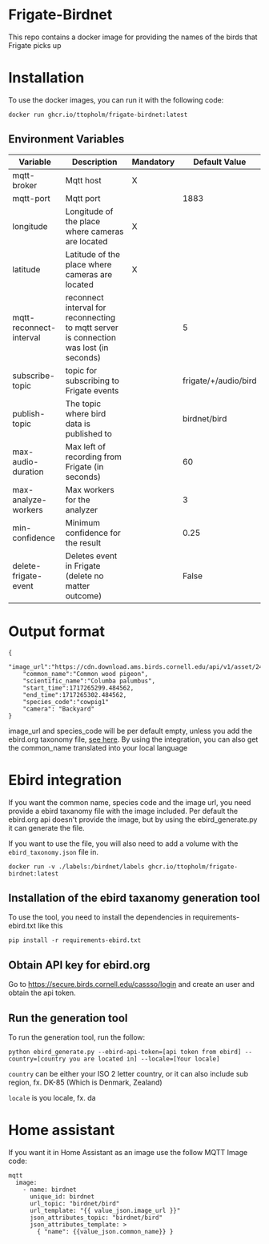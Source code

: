 # Frigate-Birdnet
This repo contains a docker image for providing the names of the birds that Frigate picks up

# Installation

To use the docker images, you can run it with the following code:
```
docker run ghcr.io/ttopholm/frigate-birdnet:latest
```
## Environment Variables
| Variable      | Description | Mandatory | Default Value |
| ----------- | ----------- | ----------- | ----------- |
| mqtt-broker      | Mqtt host       | X ||
| mqtt-port    | Mqtt port        | | 1883 |
| longitude | Longitude of the place where cameras are located | X ||
| latitude  | Latitude of the place where cameras are located | X ||
| mqtt-reconnect-interval   | reconnect interval for reconnecting to mqtt server is connection was lost (in seconds)        | | 5 |
| subscribe-topic    | topic for subscribing to Frigate events        | | frigate/+/audio/bird |
| publish-topic   | The topic where bird data is published to      | | birdnet/bird |
| max-audio-duration    | Max left of recording from Frigate (in seconds)       | | 60 |
| max-analyze-workers   | Max workers for the analyzer      | | 3 |
| min-confidence    | Minimum confidence for the result        | | 0.25 |
| delete-frigate-event    | Deletes event in Frigate (delete no matter outcome)        | | False |

# Output format
```
{
    "image_url":"https://cdn.download.ams.birds.cornell.edu/api/v1/asset/242173971/900",
    "common_name":"Common wood pigeon",
    "scientific_name":"Columba palumbus",
    "start_time":1717265299.484562,
    "end_time":1717265302.484562,
    "species_code":"cowpig1"
    "camera": "Backyard"
}
```

image_url and species_code will be per default empty, unless you add the ebird.org taxonomy file, [see here](#ebird-integration). By using the integration, you can also get the common_name translated into your local language

# Ebird integration
If you want the common name, species code and the image url, you need provide a ebird taxanomy file with the image included. Per default the ebird.org api doesn't provide the image, but by using the ebird_generate.py it can generate the file.

If you want to use the file, you will also need to add a volume with the <code>ebird_taxonomy.json</code> file in.

```
docker run -v ./labels:/birdnet/labels ghcr.io/ttopholm/frigate-birdnet:latest
```

## Installation of the ebird taxanomy generation tool

To use the tool, you need to install the dependencies in requirements-ebird.txt like this
```
pip install -r requirements-ebird.txt
```

## Obtain API key for ebird.org
Go to https://secure.birds.cornell.edu/cassso/login and create an user and obtain the api token.

## Run the generation tool
To run the generation tool, run the follow:
```
python ebird_generate.py --ebird-api-token=[api token from ebird] --country=[country you are located in] --locale=[Your locale]
```
<code>country</code> can be either your ISO 2 letter country, or it can also include sub region, fx. DK-85 (Which is Denmark, Zealand)

<code>locale</code> is you locale, fx. da


# Home assistant
If you want it in Home Assistant as an image use the follow MQTT Image code:

```
mqtt
  image:
    - name: birdnet
      unique_id: birdnet
      url_topic: "birdnet/bird"
      url_template: "{{ value_json.image_url }}"
      json_attributes_topic: "birdnet/bird"
      json_attributes_template: >
        { "name": {{value_json.common_name}} }
```